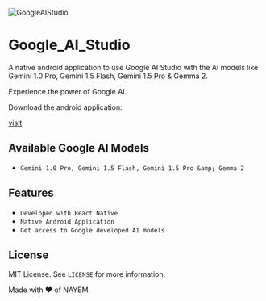 ![GoogleAIStudio](https://github.com/nayemahmedniloy/AOSP_Tag_Tracker/assets/71997569/9dad3c10-85ba-4bed-9ad4-738cfb8a70d9)
# Google_AI_Studio
A native android application to use Google AI Studio with the AI models like Gemini 1.0 Pro, Gemini 1.5 Flash, Gemini 1.5 Pro &amp; Gemma 2.

Experience the power of Google AI.

Download the android application: <div><a href="https://nayemahmedniloy.github.io/MySPES/aosp-tag-tracker.html">visit</a></div>

## Available Google AI Models

- `Gemini 1.0 Pro, Gemini 1.5 Flash, Gemini 1.5 Pro &amp; Gemma 2`

## Features
- `Developed with React Native`
- `Native Android Application`
- `Get access to Google developed AI models`
## License

MIT License. See `LICENSE` for more information.

Made with ❤ of NAYEM.

